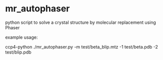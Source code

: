 # mr_autophaser
python script to solve a crystal structure by molecular replacement using Phaser

example usage:

ccp4-python ./mr_autophaser.py -m test/beta_blip.mtz -1 test/beta.pdb -2 test/blip.pdb
